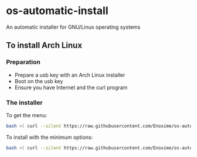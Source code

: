 # os-automatic-install
An automatic installer for GNU/Linux operating systems

## To install Arch Linux

### Preparation

- Prepare a usb key with an Arch Linux installer
- Boot on the usb key
- Ensure you have Internet and the curl program

### The installer

To get the menu:
```bash
bash <( curl --silent https://raw.githubusercontent.com/Enoxime/os-automatic-install/main/arch_linux.sh ) -h
```

To install with the minimum options:
```bash
bash <( curl --silent https://raw.githubusercontent.com/Enoxime/os-automatic-install/main/arch_linux.sh ) -r 'ROOT_PASSWORD_HERE' -u 'YOUR_USERNAME' -p 'YOUR_PASSWORD'
```
